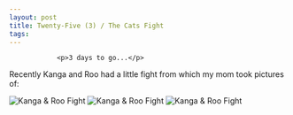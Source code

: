 ```yaml
---
layout: post
title: Twenty-Five (3) / The Cats Fight
tags:
---
```



                <p>3 days to go...</p>
<p>Recently Kanga and Roo had a little fight from which my mom took pictures of:</p>
<img alt="Kanga & Roo Fight" id="image542" src="/uploads/cats31.jpg" />
<img alt="Kanga & Roo Fight" id="image541" src="/uploads/cats21.jpg" />
<img alt="Kanga & Roo Fight" id="image540" src="/uploads/cats11.jpg" />
